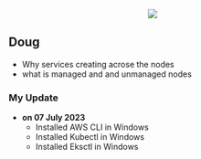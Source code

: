  <p align="center">
    <img src="https://github.com/sudheermuthyala/EKS/blob/main/Img/" />
      </p>

## Doug

- Why services creating acrose the nodes
- what is managed and and unmanaged nodes

### My Update 
- **on 07 July 2023**
  - Installed AWS CLI in Windows
  - Installed Kubectl in Windows
  - Installed Eksctl in Windows